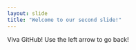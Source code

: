 ```yaml
---
layout: slide
title: "Welcome to our second slide!"
---
```

Viva GitHub!
Use the left arrow to go back!
